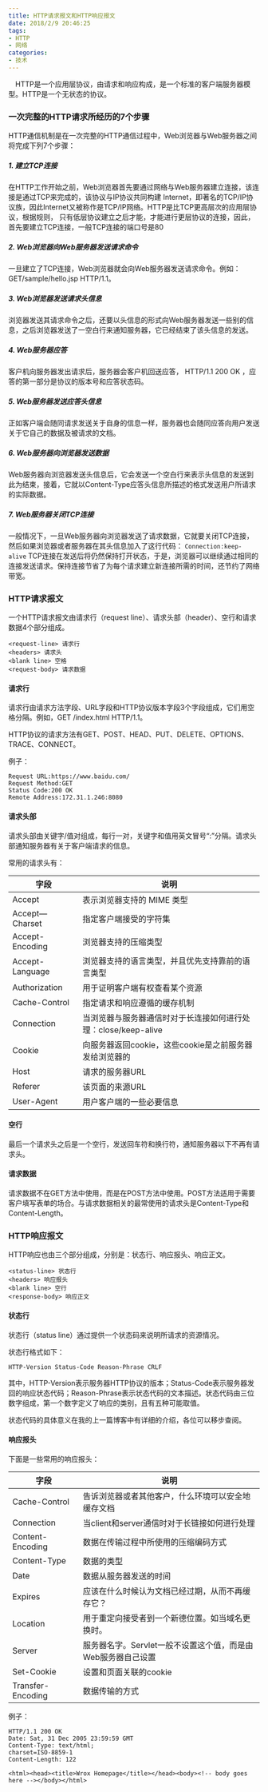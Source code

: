 ```yaml
---
title: HTTP请求报文和HTTP响应报文
date: 2018/2/9 20:46:25
tags: 
- HTTP
- 网络
categories: 
- 技术
---
```


　HTTP是一个应用层协议，由请求和响应构成，是一个标准的客户端服务器模型。HTTP是一个无状态的协议。
<!--more-->

### 一次完整的HTTP请求所经历的7个步骤
HTTP通信机制是在一次完整的HTTP通信过程中，Web浏览器与Web服务器之间将完成下列7个步骤：
##### 1. 建立TCP连接
在HTTP工作开始之前，Web浏览器首先要通过网络与Web服务器建立连接，该连接是通过TCP来完成的，该协议与IP协议共同构建 Internet，即著名的TCP/IP协议族，因此Internet又被称作是TCP/IP网络。HTTP是比TCP更高层次的应用层协议，根据规则， 只有低层协议建立之后才能，才能进行更层协议的连接，因此，首先要建立TCP连接，一般TCP连接的端口号是80
##### 2. Web浏览器向Web服务器发送请求命令
一旦建立了TCP连接，Web浏览器就会向Web服务器发送请求命令。例如：GET/sample/hello.jsp HTTP/1.1。
##### 3. Web浏览器发送请求头信息
浏览器发送其请求命令之后，还要以头信息的形式向Web服务器发送一些别的信息，之后浏览器发送了一空白行来通知服务器，它已经结束了该头信息的发送。
##### 4. Web服务器应答
客户机向服务器发出请求后，服务器会客户机回送应答， HTTP/1.1 200 OK ，应答的第一部分是协议的版本号和应答状态码。
##### 5. Web服务器发送应答头信息
正如客户端会随同请求发送关于自身的信息一样，服务器也会随同应答向用户发送关于它自己的数据及被请求的文档。
##### 6. Web服务器向浏览器发送数据
Web服务器向浏览器发送头信息后，它会发送一个空白行来表示头信息的发送到此为结束，接着，它就以Content-Type应答头信息所描述的格式发送用户所请求的实际数据。
##### 7. Web服务器关闭TCP连接
一般情况下，一旦Web服务器向浏览器发送了请求数据，它就要关闭TCP连接，然后如果浏览器或者服务器在其头信息加入了这行代码：
`Connection:keep-alive`
TCP连接在发送后将仍然保持打开状态，于是，浏览器可以继续通过相同的连接发送请求。保持连接节省了为每个请求建立新连接所需的时间，还节约了网络带宽。

### HTTP请求报文
一个HTTP请求报文由请求行（request line）、请求头部（header）、空行和请求数据4个部分组成。
```
<request-line> 请求行
<headers> 请求头
<blank line> 空格
<request-body> 请求数据
```
#### 请求行
请求行由请求方法字段、URL字段和HTTP协议版本字段3个字段组成，它们用空格分隔。例如，GET /index.html HTTP/1.1。

HTTP协议的请求方法有GET、POST、HEAD、PUT、DELETE、OPTIONS、TRACE、CONNECT。

例子：
```
Request URL:https://www.baidu.com/
Request Method:GET
Status Code:200 OK
Remote Address:172.31.1.246:8080
```

#### 请求头部
请求头部由关键字/值对组成，每行一对，关键字和值用英文冒号“:”分隔。请求头部通知服务器有关于客户端请求的信息。

常用的请求头有：

字段|说明
-|-
Accept|表示浏览器支持的 MIME 类型
Accept—Charset|指定客户端接受的字符集
Accept-Encoding|浏览器支持的压缩类型
Accept-Language|浏览器支持的语言类型，并且优先支持靠前的语言类型
Authorization|用于证明客户端有权查看某个资源
Cache-Control|指定请求和响应遵循的缓存机制
Connection|当浏览器与服务器通信时对于长连接如何进行处理：close/keep-alive
Cookie|向服务器返回cookie，这些cookie是之前服务器发给浏览器的
Host|请求的服务器URL
Referer|该页面的来源URL
User-Agent|用户客户端的一些必要信息

#### 空行
最后一个请求头之后是一个空行，发送回车符和换行符，通知服务器以下不再有请求头。

#### 请求数据
请求数据不在GET方法中使用，而是在POST方法中使用。POST方法适用于需要客户填写表单的场合。与请求数据相关的最常使用的请求头是Content-Type和Content-Length。

### HTTP响应报文
HTTP响应也由三个部分组成，分别是：状态行、响应报头、响应正文。
```
<status-line> 状态行
<headers> 响应报头
<blank line> 空行
<response-body> 响应正文
```
#### 状态行
状态行（status line）通过提供一个状态码来说明所请求的资源情况。

状态行格式如下：
```
HTTP-Version Status-Code Reason-Phrase CRLF
```
其中，HTTP-Version表示服务器HTTP协议的版本；Status-Code表示服务器发回的响应状态代码；Reason-Phrase表示状态代码的文本描述。状态代码由三位数字组成，第一个数字定义了响应的类别，且有五种可能取值。

状态代码的具体意义在我的上一篇博客中有详细的介绍，各位可以移步查阅。

#### 响应报头
下面是一些常用的响应报头：

字段|说明
-|-
Cache-Control|告诉浏览器或者其他客户，什么环境可以安全地缓存文档
Connection|当client和server通信时对于长链接如何进行处理
Content-Encoding| 数据在传输过程中所使用的压缩编码方式
Content-Type|数据的类型
Date|数据从服务器发送的时间
Expires|应该在什么时候认为文档已经过期，从而不再缓存它？
Location|用于重定向接受者到一个新德位置。如当域名更换时。
Server|服务器名字。Servlet一般不设置这个值，而是由Web服务器自己设置
Set-Cookie|设置和页面关联的cookie
Transfer-Encoding|数据传输的方式

例子：
```
HTTP/1.1 200 OK
Date: Sat, 31 Dec 2005 23:59:59 GMT
Content-Type: text/html;
charset=ISO-8859-1
Content-Length: 122

<html><head><title>Wrox Homepage</title></head><body><!-- body goes here --></body></html>
```
